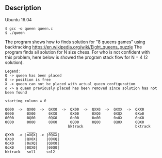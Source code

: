 ## Description
Ubuntu 16.04
```
$ gcc -o queen queen.c
$ ./queen
```

The program shows how to finds solution for "8 queens games" using backtracking
https://en.wikipedia.org/wiki/Eight_queens_puzzle
The program finds all solution for N size chess.
For who is not confident with this problem, here below is showed the program stack flow for N = 4 (2 solution).

```
Legend:
Q -> queen has been placed
0 -> position is free
X -> queen can not be placed with actual queen configuration
o -> a queen previously placed has been removed since solution has not been found 
```
```
starting column = 0  

Q000  ->  QX00  ->  QXX0  ->  QX00  ->  QXX0  ->  QXXX  ->  QXX0
0000      0X00      0XX0      0X00      0XQ0      0XQX      0Xo0
0000      0Q00      0QX0      0o00      0o00      0o0X      0oX0
0000      0000      00X0      0Q00      0Q00      0Q0X      0QX0
                             bktrack                        bktrack
          ____      ____
QXX0  -> |oXQX| -> |0QXX|
0Xo0     |QX0X|    |00XQ|
0oX0     |0oXQ|    |Q0X0|
0oX0     |0QX0|    |00Q0|
bktrack   sol1     sol2
```

